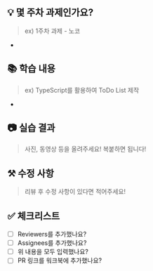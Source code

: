## 💡 몇 주차 과제인가요?
> ex) 1주차 과제 - 노코

- 

## 📚 학습 내용
> ex) TypeScript를 활용하여 ToDo List 제작

-

## 📷 실습 결과
> 사진, 동영상 등을 올려주세요! 복붙하면 됩니다!


## ⚒️ 수정 사항
> 리뷰 후 수정 사항이 있다면 적어주세요!


## ✅ 체크리스트

- [ ] Reviewers를 추가했나요?
- [ ] Assignees를 추가했나요?
- [ ] 위 내용을 모두 입력했나요?
- [ ] PR 링크를 워크북에 추가했나요?
